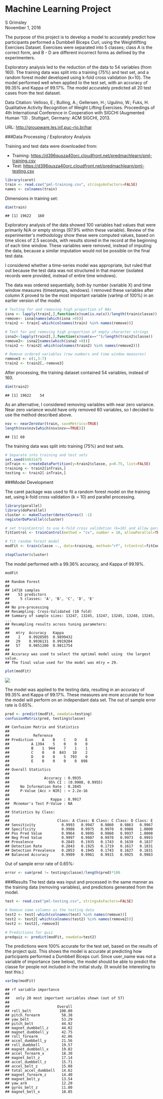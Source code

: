 # Machine Learning Project
S Grimsley  
November 1, 2016  

The purpose of this project is to develop a model to accurately predict how participants performed a Dumbbell Biceps Curl, using the Weightlifting Exercises Dataset.  Exercises were separated into 5 classes; class A is the correct form, and B - D are different incorrect forms as defined by the experimenters.

Exploratory analysis led to the reduction of the data to 54 variables (from 160).  The training data was split into a training (75%) and test set, and a random forest model developed using k-fold cross validation (k=10).  The model performed well when applied to the test set, with an accuracy of 99.35% and Kappa of 99.17%.  The model accurately predicted all 20 test cases from the test dataset.

Data Citation:
Velloso, E.; Bulling, A.; Gellersen, H.; Ugulino, W.; Fuks, H. Qualitative Activity Recognition of Weight Lifting Exercises. Proceedings of 4th International Conference in Cooperation with SIGCHI (Augmented Human '13) . Stuttgart, Germany: ACM SIGCHI, 2013. 

URL: http://groupware.les.inf.puc-rio.br/har


###Data Processing / Exploratory Analysis

Training and test data were downloaded from:

* Training: https://d396qusza40orc.cloudfront.net/predmachlearn/pml-training.csv
* Test: https://d396qusza40orc.cloudfront.net/predmachlearn/pml-testing.csv


```r
library(caret)
train <- read.csv("pml-training.csv", stringsAsFactors=FALSE)
names <- colnames(train)
```

Dimensions in training set:

```r
dim(train)
```

```
## [1] 19622   160
```

Exploratory analysis of the data showed 100 variables had values that were primarily N/A or empty strings (97.9% within these variable).  Review of the experimenter's methodology show these were computed values, based on time slices of 2.5 seconds, with results stored in the record at the beginning of each time window.  These variables were removed, instead of imputing the data, because a similar imputation would not be possible on the final test data.  

I considered whether a time-series model was appropriate, but ruled that out because the test data was not structured in that manner (isolated records were provided, instead of entire time windows).

The data was ordered sequentially, both by number (variable X) and time window measures (timestamps, windows).  I removed these variables after column X proved to be the most important variable (varImp of 100%) in an earlier version of the model.


```r
# Testing for and removing high proportion of NAs
isna <- lapply(train[,],function(x)sum(is.na(x))/length(train$classe))
remove<- isna[names(which(isna >0))]
train2 <- train[-which(colnames(train) %in% names(remove))]

# Test for and removing high proportion of empty character strings
isna2<-lapply(train2[,],function(x)sum(x=="")/length(train2$classe))
remove2<- isna2[names(which(isna2 >0))]
train2 <- train2[-which(colnames(train2) %in% names(remove2))]

# Remove ordered variables (row numbers and time window measures)
remove3 <- c(1,3:7)
train2 <- train2[,-remove3]
```

After processing, the training dataset contained 54 variables, instead of 160.  

```r
dim(train2)
```

```
## [1] 19622    54
```

As an alternative, I considered removing variables with near zero variance.  Near zero variance would have only removed 60 variables, so I decided to use the method described above.


```r
nsv <- nearZeroVar(train, saveMetrics=TRUE)
length(nsv$nzv[which(nsv$nzv==TRUE)])
```

```
## [1] 60
```

The training data was split into training (75%) and test sets.


```r
# Separate into training and test sets
set.seed(6483147)
inTrain <- createDataPartition(y=train2$classe, p=0.75, list=FALSE)
training <- train2[inTrain,]
testing <- train2[-inTrain,]
```

###Model Development

The caret package was used to fit a random forest model on the training set, using k-fold cross validation (k = 10) and parallel processing.


```r
library(parallel)
library(doParallel)
cluster <- makeCluster(detectCores() -1)
registerDoParallel(cluster)

# set trainControl to use k-fold cross validation (k=10) and allow parallel processing
fitControl <- trainControl(method = "cv", number = 10, allowParallel=TRUE)

# fit random forest model
modFit <- train(classe ~., data=training, method="rf", trControl=fitControl)

stopCluster(cluster)
```

The model performed with a 99.36% accuracy, and Kappa of 99.19%.


```r
modFit
```

```
## Random Forest 
## 
## 14718 samples
##    53 predictors
##     5 classes: 'A', 'B', 'C', 'D', 'E' 
## 
## No pre-processing
## Resampling: Cross-Validated (10 fold) 
## Summary of sample sizes: 13247, 13245, 13247, 13245, 13248, 13245, ... 
## Resampling results across tuning parameters:
## 
##   mtry  Accuracy   Kappa    
##    2    0.9920505  0.9899432
##   29    0.9936131  0.9919204
##   57    0.9851200  0.9811754
## 
## Accuracy was used to select the optimal model using  the largest value.
## The final value used for the model was mtry = 29.
```

```r
plot(modFit)
```

![](index_files/figure-html/unnamed-chunk-8-1.png)<!-- -->

The model was applied to the testing data, resulting in an accuracy of 99.35% and Kappa of 99.17%.  These measures are more accurate for how the model will perform on an independant data set.  The out of sample error rate is 0.65%.


```r
pred <- predict(modFit, newdata=testing)
confusionMatrix(pred, testing$classe)
```

```
## Confusion Matrix and Statistics
## 
##           Reference
## Prediction    A    B    C    D    E
##          A 1394    5    0    0    0
##          B    1  944    7    1    1
##          C    0    0  843   10    2
##          D    0    0    5  793    0
##          E    0    0    0    0  898
## 
## Overall Statistics
##                                           
##                Accuracy : 0.9935          
##                  95% CI : (0.9908, 0.9955)
##     No Information Rate : 0.2845          
##     P-Value [Acc > NIR] : < 2.2e-16       
##                                           
##                   Kappa : 0.9917          
##  Mcnemar's Test P-Value : NA              
## 
## Statistics by Class:
## 
##                      Class: A Class: B Class: C Class: D Class: E
## Sensitivity            0.9993   0.9947   0.9860   0.9863   0.9967
## Specificity            0.9986   0.9975   0.9970   0.9988   1.0000
## Pos Pred Value         0.9964   0.9895   0.9860   0.9937   1.0000
## Neg Pred Value         0.9997   0.9987   0.9970   0.9973   0.9993
## Prevalence             0.2845   0.1935   0.1743   0.1639   0.1837
## Detection Rate         0.2843   0.1925   0.1719   0.1617   0.1831
## Detection Prevalence   0.2853   0.1945   0.1743   0.1627   0.1831
## Balanced Accuracy      0.9989   0.9961   0.9915   0.9925   0.9983
```

Out of sample error rate of 0.65%:

```r
error <- sum(pred != testing$classe)/length(pred)*100
```


###Results
The test data was input and processed in the same manner as the training data (removing variables), and predictions generated from the model.  


```r
test <- read.csv("pml-testing.csv", stringsAsFactors=FALSE)

# Remove same columns as the testing data
test2 <- test[-which(colnames(test) %in% names(remove))]
test2 <- test2[-which(colnames(test2) %in% names(remove2))]  
test2 <- test2[,-remove3]

# Predictions for quiz
predquiz <- predict(modFit, newdata=test2)
```

The predictions were 100% accurate for the test set, based on the results of the project quiz.  This shows the model is accurate at predicting how participants performed a Dumbbell Biceps curl.  Since user_name was not a variable of importance (see below), the model should be able to predict the classe for people not included in the initial study.  (It would be interesting to test this.) 


```r
varImp(modFit)
```

```
## rf variable importance
## 
##   only 20 most important variables shown (out of 57)
## 
##                      Overall
## roll_belt             100.00
## pitch_forearm          58.38
## yaw_belt               53.29
## pitch_belt             44.92
## magnet_dumbbell_z      44.02
## magnet_dumbbell_y      42.75
## roll_forearm           42.06
## accel_dumbbell_y       21.56
## roll_dumbbell          19.57
## magnet_dumbbell_x      19.02
## accel_forearm_x        18.30
## magnet_belt_z          17.14
## accel_dumbbell_z       15.71
## accel_belt_z           15.08
## total_accel_dumbbell   14.62
## magnet_forearm_z       14.40
## magnet_belt_y          13.54
## yaw_arm                12.20
## gyros_belt_z           11.80
## magnet_belt_x          10.85
```

